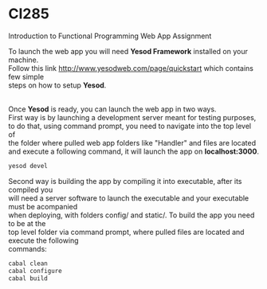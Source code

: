 # CI285
Introduction to Functional Programming Web App Assignment<br>

To launch the web app you will need **Yesod Framework** installed on your machine.<br>
Follow this link http://www.yesodweb.com/page/quickstart which contains few simple<br>
steps on how to setup **Yesod**.<br><br>

Once **Yesod** is ready, you can launch the web app in two ways.<br>
First way is by launching a development server meant for testing purposes,<br>
to do that, using command prompt, you need to navigate into the top level of<br>
the folder where pulled web app folders like "Handler" and files are located<br>
and execute a following command, it will launch the app on **localhost:3000**.<br>

```cmd
yesod devel
```

Second way is building the app by compiling it into executable, after its compiled you<br>
will need a server software to launch the executable and your executable must be acompanied<br>
when deploying, with folders config/ and static/. To build the app you need to be at the<br>
top level folder via command prompt, where pulled files are located and execute the following<br>
commands:<br>

```cmd
cabal clean
cabal configure
cabal build
```

